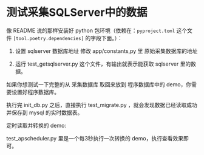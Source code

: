 # 测试采集SQLServer中的数据

像 README 说的那样安装好 python 包环境（依赖在：`pyproject.toml` 这个文件 `[tool.poetry.dependencies]` 的字段下面。）：

1. 设置 sqlserver 数据库地址
  修改 app/constants,py 里 原始采集数据库的地址

2. 运行 test_getsqlserver.py 这个文件，有输出就表示能获取 sqlserver 里的数据。

如果你想测试一下完整的从 采集数据库 取回来放到 程序数据库中的 demo，你需要设置好程序数据库。

执行完 init_db.py 之后，直接执行 test_migrate.py ，就会发现数据已经读取成功并保存到 mysql 的实时数据表。

定时读取并转换的 demo:

test_apscheduler.py 里是一个每3秒执行一次转换的 demo，执行查看效果即可。
